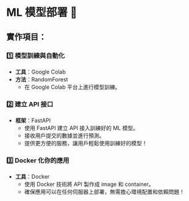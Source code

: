 # ML 模型部署 🚀

## 實作項目：

### 1️⃣ 模型訓練與自動化  
- **工具**：Google Colab
- **方法**：RandomForest   
  - 在 Google Colab 平台上進行模型訓練。

### 2️⃣ 建立 API 接口  
- **框架**：FastAPI  
  - 使用 FastAPI 建立 API 接入訓練好的 ML 模型。  
  - 接收用戶提交的數據並進行預測。  
  - 提供更方便的服務，讓用戶輕鬆使用訓練好的模型！  

### 3️⃣ Docker 化你的應用  
- **工具**：Docker  
  - 使用 Docker 技術將 API 製作成 image 和 container。  
  - 確保應用可以在任何伺服器上部署，無需擔心環境配置和依賴問題！  
